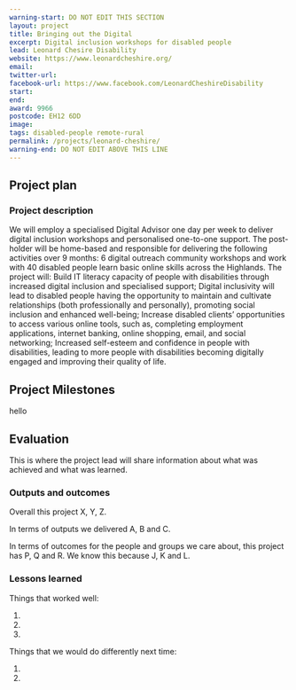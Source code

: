 ```yaml
---
warning-start: DO NOT EDIT THIS SECTION
layout: project
title: Bringing out the Digital
excerpt: Digital inclusion workshops for disabled people
lead: Leonard Chesire Disability
website: https://www.leonardcheshire.org/
email: 
twitter-url: 
facebook-url: https://www.facebook.com/LeonardCheshireDisability
start: 
end: 
award: 9966
postcode: EH12 6DD
image:
tags: disabled-people remote-rural
permalink: /projects/leonard-cheshire/ 
warning-end: DO NOT EDIT ABOVE THIS LINE
---
```


## Project plan


### Project description

We will employ a specialised Digital Advisor one day per week to deliver digital inclusion workshops and personalised one-to-one support.  The post-holder will be home-based and responsible for delivering the following activities over 9 months:  6 digital outreach community workshops and work with 40 disabled people learn basic online skills across the Highlands.  The project will: Build IT literacy capacity of people with disabilities through increased digital inclusion and specialised support; Digital inclusivity will lead to disabled people having the opportunity to maintain and cultivate relationships (both professionally and personally), promoting social inclusion and enhanced well-being; Increase disabled clients’ opportunities to access various online tools, such as, completing employment applications, internet banking, online shopping, email, and social networking; Increased self-esteem and confidence in people with disabilities, leading to more people with disabilities becoming digitally engaged and improving their quality of life.

## Project Milestones


hello

## Evaluation

This is where the project lead will share information about what was achieved and what was learned.

### Outputs and outcomes

Overall this project X, Y, Z.

In terms of outputs we delivered A, B and C.

In terms of outcomes for the people and groups we care about, this project has P, Q and R. We know this because J, K and L.

### Lessons learned

Things that worked well:

1. 
2. 
3. 

Things that we would do differently next time:

1. 
2. 

